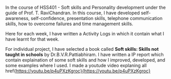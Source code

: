 In the course of HSS401 - Soft skills and Personality development under the guide of Prof. T. RaviChandran.
In this course, I have developed self-awareness, self-confidence, presentation skills, telephone communication skills, how to overcome failures and time management skills.

Here for each week, I have written a Activity Logs in which it contain what I have learnt for that week.

For individual project, I have selected a book called **Soft skills: Skills not taught in schools** by Dr.B.V.R.Pattiabhiram. 
I have written a IP report which contain explaination of some soft skills and how I improved, developed, and some examples where I used. I made a youtude video explaning all
href{https://youtu.be/p4uPXzKgroc}{https://youtu.be/p4uPXzKgroc}
